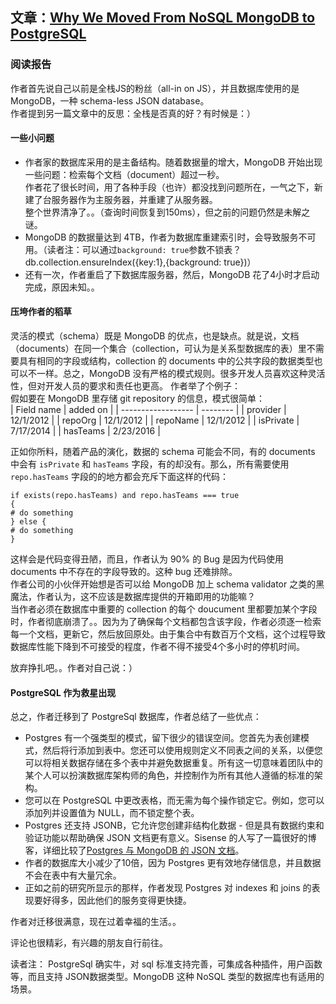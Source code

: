 ## 文章：[Why We Moved From NoSQL MongoDB to PostgreSQL](https://dzone.com/articles/why-we-moved-from-nosql-mongodb-to-postgresql)

### 阅读报告

作者首先说自己以前是全栈JS的粉丝（all-in on JS），并且数据库使用的是 MongoDB，一种 schema-less JSON database。  
作者提到另一篇文章中的反思：全栈是否真的好？有时候是：）  

#### 一些小问题
* 作者家的数据库采用的是主备结构。随着数据量的增大，MongoDB 开始出现一些问题：检索每个文档（document）超过一秒。  
作者花了很长时间，用了各种手段（也许）都没找到问题所在，一气之下，新建了台服务器作为主服务器，并重建了从服务器。  
整个世界清净了。。（查询时间恢复到150ms），但之前的问题仍然是未解之谜。  
* MongoDB 的数据量达到 4TB，作者为数据库重建索引时，会导致服务不可用。（读者注：可以通过`background: true`参数不锁表？db.collection.ensureIndex({key:1},{background: true})）  
* 还有一次，作者重启了下数据库服务器，然后，MongoDB 花了4小时才启动完成，原因未知。。  

#### 压垮作者的稻草
灵活的模式（schema）既是 MongoDB 的优点，也是缺点。就是说，文档（documents）在同一个集合（collection，可认为是关系型数据库的表）里不需要具有相同的字段或结构，collection 的 documents 中的公共字段的数据类型也可以不一样。总之，MongoDB 没有严格的模式规则。很多开发人员喜欢这种灵活性，但对开发人员的要求和责任也更高。
作者举了个例子：  
假如要在 MongoDB 里存储 git repository 的信息，模式很简单：  
|     Field name     | added on    | 
| ------------------ | -------- | 
| provider	| 12/1/2012 |
| repoOrg	| 12/1/2012 |
| repoName	| 12/1/2012 |
| isPrivate	| 7/17/2014 |
| hasTeams	| 2/23/2016 |

正如你所料，随着产品的演化，数据的 schema 可能会不同，有的 documents 中会有 `isPrivate` 和 `hasTeams` 字段，有的却没有。那么，所有需要使用 `repo.hasTeams` 字段的的地方都会充斥下面这样的代码：
```
if exists(repo.hasTeams) and repo.hasTeams === true
{
# do something
} else {
# do something
}
```
这样会是代码变得丑陋，而且，作者认为 90% 的 Bug 是因为代码使用 documents 中不存在的字段导致的。这种 bug 还难排除。  
作者公司的小伙伴开始想是否可以给 MongoDB 加上 schema validator 之类的黑魔法，作者认为，这不应该是数据库提供的开箱即用的功能嘛？  
当作者必须在数据库中重要的 collection 的每个 doucument 里都要加某个字段时，作者彻底崩溃了。。因为为了确保每个文档都包含该字段，作者必须逐一检索每一个文档，更新它，然后放回原处。由于集合中有数百万个文档，这个过程导致数据库性能下降到不可接受的程度，作者不得不接受4个多小时的停机时间。

放弃挣扎吧。。作者对自己说：）

#### PostgreSQL 作为救星出现
总之，作者迁移到了 PostgreSql 数据库，作者总结了一些优点：

* Postgres 有一个强类型的模式，留下很少的错误空间。您首先为表创建模式，然后将行添加到表中。您还可以使用规则定义不同表之间的关系，以便您可以将相关数据存储在多个表中并避免数据重复。所有这一切意味着团队中的某个人可以扮演数据库架构师的角色，并控制作为所有其他人遵循的标准的架构。
* 您可以在 PostgreSQL 中更改表格，而无需为每个操作锁定它。例如，您可以添加列并设置值为 NULL，而不锁定整个表。
* Postgres 还支持 JSONB，它允许您创建非结构化数据 - 但是具有数据约束和验证功能以帮助确保 JSON 文档更有意义。Sisense 的人写了一篇很好的博客，详细比较了[Postgres 与 MongoDB 的 JSON 文档](https://www.sisense.com/blog/postgres-vs-mongodb-for-storing-json-data/)。
* 作者的数据库大小减少了10倍，因为 Postgres 更有效地存储信息，并且数据不会在表中有大量冗余。
* 正如之前的研究所显示的那样，作者发现 Postgres 对 indexes 和 joins 的表现要好得多，因此他们的服务变得更快捷。

作者对迁移很满意，现在过着幸福的生活。。

评论也很精彩，有兴趣的朋友自行前往。

读者注： PostgreSql 确实牛，对 sql 标准支持完善，可集成各种插件，用户函数等，而且支持 JSON数据类型。MongoDB 这种 NoSQL 类型的数据库也有适用的场景。
